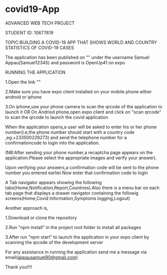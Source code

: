 # covid19-App

ADVANCED WEB TECH PROJECT

STUDENT ID: 10677819

TOPIC:BUILDING A COVID-19 APP THAT SHOWS WORLD AND COUNTRY STATISTICS OF COVID-19 CASES

The application has been published on ""
under the username Samuel Appau(Samuel12345) and password is OpenUp41 on expo


RUNNING THE APPLICATION 


1.Open the link ""

2.Make sure you have expo client installed on your mobile phone either android or iphone

3.On iphone,use your phone camera to scan the qrcode of the application to launch it
                       OR
  On Andriod phone,open expo client and click on "scan qrcode" to scan the qrcode to launch the covid application
 
 
When the application opens,a user will be asked to enter his or her phone number(i.e,the  phone number should start with a country code ,eg:+233500228273)
 and send the telephone number for a confirmationcode to login into the application.
 
 (NB:After sending your phone number,a recaptcha page appears on the application.Please select the appropriate images and verify your answer).
 
Upon verifying your answers,a confirmation code will be sent to the phone number you entered earlier.Now enter that confirmation code 
to login

A Tab navigator appears showing the following tabs(Home,Notification,Report,Countries).Also there is a menu bar on each tab page that
displays a drawer navigator containing the followig screens(Home,Covid Information,Symptoms logging,Logout)


Another approach is,

1.Download or clone the repository

2.Run "npm install" in the project root folder to install all packages 

3.After run "npm start" to launch the application in your expo client by scanning the qrcode of the development server



For any assistance in running the application send me a message via email(appausamuel90@gmail.com)


Thank you!!!!
 
